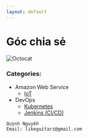 ```yaml
---
layout: default
---
```

# Góc chia sẻ


![Octocat](https://assets-cdn.github.com/images/icons/emoji/octocat.png)

### Categories:

- Amazon Web Service
  - [IoT](https://quynh-nguyen.github.io/aws/aws-iot/)
- DevOps
  - [Kubernetes](https://quynh-nguyen.github.io/devops/kubernetes/)
  - [Jenkins (CI/CD)](https://quynh-nguyen.github.io/devops/jenkins/)
  
```
Quỳnh Nguyễn
Email: likeguitarz@gmail.com
```
